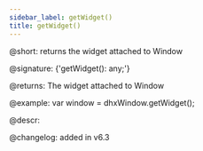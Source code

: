 ```yaml
---
sidebar_label: getWidget()
title: getWidget()
---          
```


@short: returns the widget attached to Window

@signature: {'getWidget(): any;'}

@returns:
The widget attached to Window

@example:
var window = dhxWindow.getWidget(); 

@descr:

@changelog:
added in v6.3

